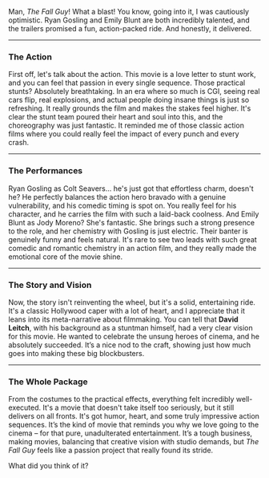 Man, *The Fall Guy*! What a blast! You know, going into it, I was cautiously optimistic. Ryan Gosling and Emily Blunt are both incredibly talented, and the trailers promised a fun, action-packed ride. And honestly, it delivered.

---

### The Action

First off, let's talk about the action. This movie is a love letter to stunt work, and you can feel that passion in every single sequence. Those practical stunts? Absolutely breathtaking. In an era where so much is CGI, seeing real cars flip, real explosions, and actual people doing insane things is just so refreshing. It really grounds the film and makes the stakes feel higher. It's clear the stunt team poured their heart and soul into this, and the choreography was just fantastic. It reminded me of those classic action films where you could really feel the impact of every punch and every crash.

---

### The Performances

Ryan Gosling as Colt Seavers... he's just got that effortless charm, doesn't he? He perfectly balances the action hero bravado with a genuine vulnerability, and his comedic timing is spot on. You really feel for his character, and he carries the film with such a laid-back coolness. And Emily Blunt as Jody Moreno? She's fantastic. She brings such a strong presence to the role, and her chemistry with Gosling is just electric. Their banter is genuinely funny and feels natural. It's rare to see two leads with such great comedic and romantic chemistry in an action film, and they really made the emotional core of the movie shine.

---

### The Story and Vision

Now, the story isn't reinventing the wheel, but it's a solid, entertaining ride. It's a classic Hollywood caper with a lot of heart, and I appreciate that it leans into its meta-narrative about filmmaking. You can tell that **David Leitch**, with his background as a stuntman himself, had a very clear vision for this movie. He wanted to celebrate the unsung heroes of cinema, and he absolutely succeeded. It’s a nice nod to the craft, showing just how much goes into making these big blockbusters.

---

### The Whole Package

From the costumes to the practical effects, everything felt incredibly well-executed. It's a movie that doesn't take itself too seriously, but it still delivers on all fronts. It's got humor, heart, and some truly impressive action sequences. It’s the kind of movie that reminds you why we love going to the cinema – for that pure, unadulterated entertainment. It’s a tough business, making movies, balancing that creative vision with studio demands, but *The Fall Guy* feels like a passion project that really found its stride.

What did you think of it?